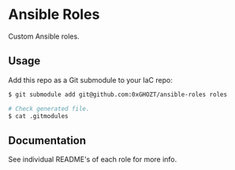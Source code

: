 # Ansible Roles

Custom Ansible roles.

## Usage

Add this repo as a Git submodule to your IaC repo:

```sh
$ git submodule add git@github.com:0xGHOZT/ansible-roles roles

# Check generated file.
$ cat .gitmodules
```

## Documentation

See individual README's of each role for more info.
